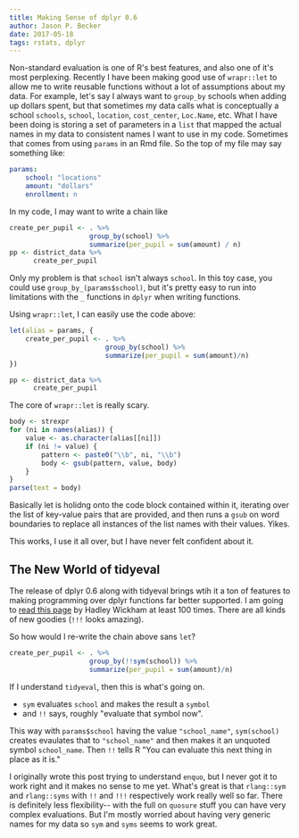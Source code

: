 ```yaml
---
title: Making Sense of dplyr 0.6
author: Jason P. Becker
date: 2017-05-18
tags: rstats, dplyr
---
```


Non-standard evaluation is one of R's best features, and also one of it's most perplexing. Recently I have been making good use of `wrapr::let` to allow me to write reusable functions without a lot of assumptions about my data. For example, let's say I always want to `group_by` schools when adding up dollars spent, but that sometimes my data calls what is conceptually a school `schools`, `school`, `location`, `cost_center`, `Loc.Name`, etc. What I have been doing is storing a set of parameters in a `list` that mapped the actual names in my data to consistent names I want to use in my code. Sometimes that comes from using `params` in an Rmd file. So the top of my file may say something like:

```yaml
params:
    school: "locations"
    amount: "dollars"
    enrollment: n
```

In my code, I may want to write a chain like

```r
create_per_pupil <- . %>%
                    group_by(school) %>%
                    summarize(per_pupil = sum(amount) / n)
pp <- district_data %>%
      create_per_pupil
```

Only my problem is that `school` isn't always `school`. In this toy case, you could use `group_by_(params$school)`, but it's pretty easy to run into limitations with the `_` functions in `dplyr` when writing functions.

Using `wrapr::let`, I can easily use the code above:

```r
let(alias = params, {
    create_per_pupil <- . %>%
                        group_by(school) %>%
                        summarize(per_pupil = sum(amount)/n)
})

pp <- district_data %>%
      create_per_pupil
```

The core of `wrapr::let` is really scary.

```r
body <- strexpr
for (ni in names(alias)) {
    value <- as.character(alias[[ni]])
    if (ni != value) {
        pattern <- paste0("\\b", ni, "\\b")
        body <- gsub(pattern, value, body)
    }
}
parse(text = body)
```

Basically let is holidng onto the code block contained within it, iterating over the list of key-value pairs that are provided, and then runs a `gsub` on word boundaries to replace all instances of the list names with their values. Yikes.

This works, I use it all over, but I have never felt confident about it.

## The New World of tidyeval

The release of dplyr 0.6 along with tidyeval brings wtih it a ton of features to making programming over dplyr functions far better supported. I am going to [read this page](http://dplyr.tidyverse.org/articles/programming.html) by Hadley Wickham at least 100 times. There are all kinds of new goodies (`!!!` looks amazing).

So how would I re-write the chain above sans `let`?

```r
create_per_pupil <- . %>%
                    group_by(!!sym(school)) %>%
                    summarize(per_pupil = sum(amount)/n)
```

If I understand `tidyeval`, then this is what's going on.

* `sym` evaluates `school` and makes the result a `symbol`
* and `!!` says, roughly "evaluate that symbol now".

This way with `params$school` having the value `"school_name"`, `sym(school)` creates evaulates that to `"school_name"` and then makes it an unquoted symbol `school_name`. Then `!!` tells R "You can evaluate this next thing in place as it is."

I originally wrote this post trying to understand `enquo`, but I never got it to work right and it makes no sense to me yet. What's great is that `rlang::sym` and `rlang::syms` with `!!` and `!!!` respectively work really well so far. There is definitely less flexibility-- with the full on `quosure` stuff you can have very complex evaluations. But I'm mostly worried about having very generic names for my data so `sym` and `syms` seems to work great.